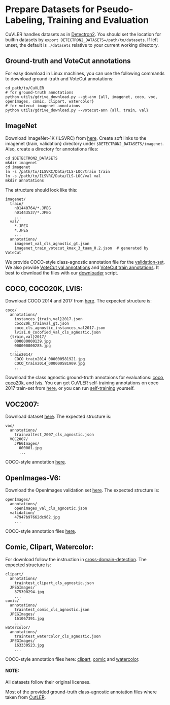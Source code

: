 






# Prepare Datasets for Pseudo-Labeling, Training and Evaluation




CuVLER handles datasets as in [Detectron2](https://detectron2.readthedocs.io/tutorials/datasets.html).
You should set the location for builtin datasets by `export DETECTRON2_DATASETS=/path/to/datasets`. If left unset, the default is `./datasets` relative to your current working directory.

## Ground-truth and VoteCut annotations

For easy download in Linux machines, you can use the following commands to download ground-truth and VoteCut annotations:
```
cd path/to/CuVLER
# for ground-truth annotations
python utils/gdrive_download.py --gt-ann {all, imagenet, coco, voc, openImages, comic, clipart, watercolor}
# for votecut imagenet annotaions
python utils/gdrive_download.py --votecut-ann {all, train, val}
``` 

## ImageNet
Download ImageNet-1K (ILSVRC) from [here](https://image-net.org/download.php). Create soft links to the imagenet {train, validation} 
directory under `$DETECTRON2_DATASETS/imagenet`.
Also, create a directory for annotations files:
```
cd $DETECTRON2_DATASETS
mkdir imagenet
cd imagenet
ln -s /path/to/ILSVRC/Data/CLS-LOC/train train
ln -s /path/to/ILSVRC/Data/CLS-LOC/val val
mkdir annotations
```

The structure should look like this:
```
imagenet/
  train/
    n01440764/*.JPEG
    n01443537/*.JPEG
    ...
  val/
    *.JPEG
    *.JPEG
    ...
  annotations/
    imagenet_val_cls_agnostic_gt.json
    imagenet_train_votecut_kmax_3_tuam_0.2.json  # generated by VoteCut
```
We provide COCO-style class-agnostic annotation file for the [validation-set](https://drive.google.com/uc?export=download&id=1_4W3cuwo3lW6Ickpi7yYrm-TlX4oIoy8).
We also provide [VoteCut val annotations](https://drive.google.com/uc?export=download&id=14HnEE2PDwIN_K6KhSPVWPRcAwRQQEhqE)
and [VoteCut train annotations](https://drive.google.com/uc?export=download&id=10vz02vuZV1ql1QoWmMQzSQrivsIOr7Ke). It
best to download the files with our [downloader](#ground-truth-and-votecut-annotations) script. 

## COCO, COCO20K, LVIS:
Download COCO 2014 and 2017 from [here](https://cocodataset.org/#download). The expected
structure is:
```
coco/
  annotations/
    instances_{train,val}2017.json
    coco20k_trainval_gt.json
    coco_cls_agnostic_instances_val2017.json
    lvis1.0_cocofied_val_cls_agnostic.json
  {train,val}2017/
    000000000139.jpg
    000000000285.jpg
    ...
  train2014/
    COCO_train2014_000000581921.jpg
    COCO_train2014_000000581909.jpg
    ...
```
Download the class agnostic ground-truth annotaions for evaluations: [coco](https://drive.google.com/uc?export=download&id=1gABmH0nAHDsZzFaC5X0t9k9FLoBbJdwb), [coco20k](https://drive.google.com/uc?export=download&id=1Vam0DamGADy_rClswNCIDpheGhiPKmYf), and [lvis](https://drive.google.com/uc?export=download&id=1FX1RnMTD6meJJnyg9SBParPm-jEKTBHD).
You can get CuVLER self-training annotations on coco 2017 train-set from [here](https://drive.google.com/uc?export=download&id=13uPXVykyoGXIjC6B00eVHupqMNQdPqjh),
or you can run [self-training](../README.md#3-self-training) yourself.



## VOC2007:
Download dataset [here](http://host.robots.ox.ac.uk/pascal/VOC/voc2007/index.html#devkit). The expected
structure is:
```
voc/
  annotations/
    trainvaltest_2007_cls_agnostic.json
  VOC2007/
    JPEGImages/
      000001.jpg
      ...
```
COCO-style annotation [here](https://drive.google.com/uc?export=download&id=1YaDHOnYCbk6NtszRAQYCnrjcb3d7fiIa).


## OpenImages-V6:
Download the OpenImages validation set [here](https://storage.googleapis.com/openimages/web/download_v6.html).
The expected structure is:
```
openImages/
  annotations/
    openimages_val_cls_agnostic.json
  validation/
    47947b97662dc962.jpg
    ...
```
COCO-style annotation files [here](https://drive.google.com/uc?export=download&id=1sX87D2I2aoEYTk0PfSnGS3C1Bmi_rcTy).

## Comic, Clipart, Watercolor:
For download follow the instruction in [cross-domain-detection](https://github.com/naoto0804/cross-domain-detection).
The expected structure is:

```
clipart/
  annotations/
    traintest_clipart_cls_agnostic.json
  JPEGImages/
    375390294.jpg
    ...
comic/
  annotations/
    traintest_comic_cls_agnostic.json
  JPEGImages/
    161067391.jpg
    ...
watercolor/
  annotations/
    traintest_watercolor_cls_agnostic.json
  JPEGImages/
    163330523.jpg
    ...
```
COCO-style annotation files here: [clipart](https://drive.google.com/uc?export=download&id=16Ra9bMXn-O5UiJ-JyN9mtf77dD1x-4lI), [comic](https://drive.google.com/uc?export=download&id=1zKuDcxvoXK8e704U10Hv2-NJvFnh0-lA) and [watercolor](https://drive.google.com/uc?export=download&id=1m7M7Vizs6uHkhHj-N6XxlgIi9zVg6q30).

#### NOTE: 
All datasets follow their original licenses.

Most of the provided ground-truth class-agnostic annotation files where taken from [CutLER](https://github.com/facebookresearch/CutLER). 

